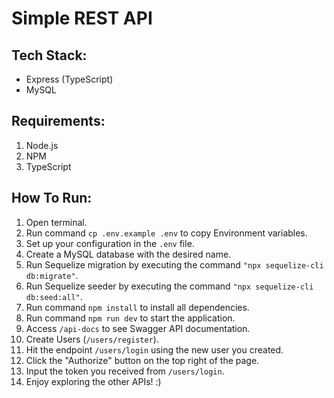 # Simple REST API

## Tech Stack:

- Express (TypeScript)
- MySQL

## Requirements:

1. Node.js
2. NPM
3. TypeScript

## How To Run:

1. Open terminal.
2. Run command `cp .env.example .env` to copy Environment variables.
3. Set up your configuration in the `.env` file.
4. Create a MySQL database with the desired name.
5. Run Sequelize migration by executing the command `"npx sequelize-cli db:migrate"`.
6. Run Sequelize seeder by executing the command `"npx sequelize-cli db:seed:all"`.
7. Run command `npm install` to install all dependencies.
8. Run command `npm run dev` to start the application.
9. Access `/api-docs` to see Swagger API documentation.
10. Create Users (`/users/register`).
11. Hit the endpoint `/users/login` using the new user you created.
12. Click the "Authorize" button on the top right of the page.
13. Input the token you received from `/users/login`.
14. Enjoy exploring the other APIs! :)

